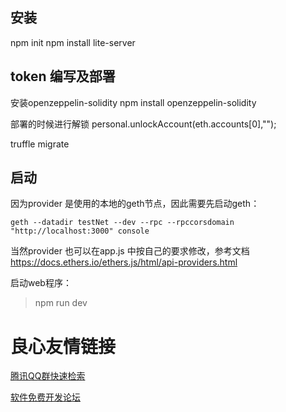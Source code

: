 ## 安装

npm init
npm install lite-server


## token 编写及部署

安装openzeppelin-solidity
npm install openzeppelin-solidity

部署的时候进行解锁
personal.unlockAccount(eth.accounts[0],"");


truffle migrate


## 启动

因为provider 是使用的本地的geth节点，因此需要先启动geth：

```
geth --datadir testNet --dev --rpc --rpccorsdomain "http://localhost:3000" console
```

当然provider 也可以在app.js 中按自己的要求修改，参考文档 https://docs.ethers.io/ethers.js/html/api-providers.html

启动web程序：

> npm run dev


 # 良心友情链接

[腾讯QQ群快速检索](http://u.720life.cn/s/8cf73f7c)

[软件免费开发论坛](http://u.720life.cn/s/bbb01dc0)